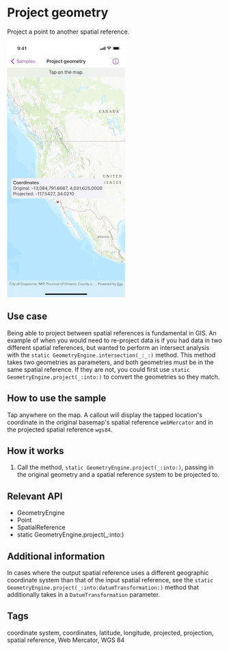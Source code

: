 # Project geometry

Project a point to another spatial reference.

![Screenshot of project geometry sample](project-geometry.png)

## Use case

Being able to project between spatial references is fundamental in GIS. An example of when you would need to re-project data is if you had data in two different spatial references, but wanted to perform an intersect analysis with the `static GeometryEngine.intersection(_:_:)` method. This method takes two geometries as parameters, and both geometries must be in the same spatial reference. If they are not, you could first use `static GeometryEngine.project(_:into:)` to convert the geometries so they match.

## How to use the sample

Tap anywhere on the map. A callout will display the tapped location's coordinate in the original basemap's spatial reference `webMercator` and in the projected spatial reference `wgs84`.

## How it works

1. Call the method, `static GeometryEngine.project(_:into:)`, passing in the original geometry and a spatial reference system to be projected to.

## Relevant API

* GeometryEngine
* Point
* SpatialReference
* static GeometryEngine.project(_:into:)

## Additional information

In cases where the output spatial reference uses a different geographic coordinate system than that of the input spatial reference, see the `static GeometryEngine.project(_:into:datumTransformation:)` method that additionally takes in a `DatumTransformation` parameter.

## Tags

coordinate system, coordinates, latitude, longitude, projected, projection, spatial reference, Web Mercator, WGS 84
